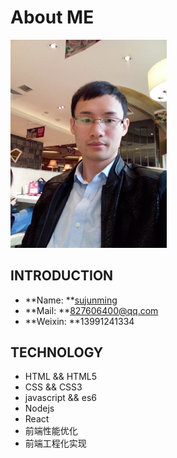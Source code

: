 # About ME

<img title="苏俊明" src="/img/me.jpg" style="width: 250px;">

## INTRODUCTION

- **Name: **[sujunming](https://github.com/sujunming)
- **Mail: **<a href="mailTo:827606400@qq.com">827606400@qq.com</a>
- **Weixin: **13991241334


## TECHNOLOGY
- HTML && HTML5
- CSS && CSS3
- javascript && es6
- Nodejs
- React
- 前端性能优化
- 前端工程化实现
